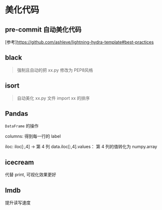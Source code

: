 # 美化代码

## pre-commit 自动美化代码
[参考]https://github.com/ashleve/lightning-hydra-template#best-practices

## black
> 强制且自动的把 xx.py 修改为 PEP8风格

## isort
> 自动美化 xx.py 文件 import xx 的排序



## Pandas

`DataFrame` 的操作

columns: 得到每一行的 label

iloc:  iloc[:,4] -> 第 4 列
data.iloc[:,4].values：  第 4 列的值转化为 numpy.array


## icecream 

代替 print, 可视化效果更好


## lmdb

提升读写速度